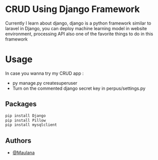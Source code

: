 # CRUD Using Django Framework
Currently I learn about django, django is a python framework similar to laravel
in Django, you can deploy machine learning model in website environment, processing API also one of the favorite things to do in this framework

# Usage
In case you wanna try my CRUD app :
- py manage.py createsuperuser
- Turn on the commented django secret key in perpus/settings.py


## Packages

```python
pip install Django
pip install Pillow
pip install mysqlclient

```


## Authors

- [@Maulana](https://www.github.com/tsaqifmaulana444)


